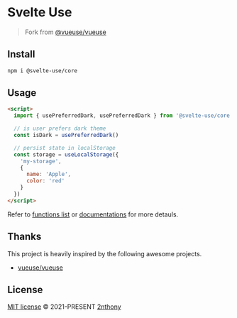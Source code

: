 # Svelte Use

> Fork from [@vueuse/vueuse](https://github.com/vueuse/vueuse)

## Install

```bash
npm i @svelte-use/core
```

## Usage

```html
<script>
  import { usePreferredDark, usePreferredDark } from '@svelte-use/core'

  // is user prefers dark theme
  const isDark = usePreferredDark()

  // persist state in localStorage
  const storage = useLocalStorage({
    'my-storage',
    {
      name: 'Apple',
      color: 'red'
    }
  })
</script>
```

Refer to [functions list](http://svelte-use.vercel.app/functions) or [documentations](http://svelte-use.vercel.app/) for more detauls.

## Thanks

This project is heavily inspired by the following awesome projects.

- [vueuse/vueuse](https://github.com/vueuse/vueuse)

## License

[MIT license](./LICENSE) © 2021-PRESENT [2nthony](https://github.com/evillt)
